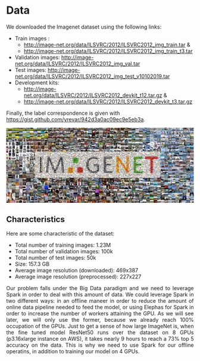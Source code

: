 # Data

We downloaded the Imagenet dataset using the following links:

- Train images :  
     - http://image-net.org/data/ILSVRC/2012/ILSVRC2012_img_train.tar & 
     - http://image-net.org/data/ILSVRC/2012/ILSVRC2012_img_train_t3.tar 
- Validation images: http://image-net.org/data/ILSVRC/2012/ILSVRC2012_img_val.tar 
- Test images: http://image-net.org/data/ILSVRC/2012/ILSVRC2012_img_test_v10102019.tar  
- Development kits: 
     - http://image-net.org/data/ILSVRC/2012/ILSVRC2012_devkit_t12.tar.gz & 
     - http://image-net.org/data/ILSVRC/2012/ILSVRC2012_devkit_t3.tar.gz 

Finally, the label correspondence is given with https://gist.github.com/yrevar/942d3a0ac09ec9e5eb3a.

![](Images/Imagenet.jpg)

## Characteristics

Here are some characteristic of the dataset:
- Total number of training images: 1.23M  
- Total number of validation images: 100k
- Total number of test images: 50k
- Size: 157.3 GB
- Average image resolution (downloaded): 469x387 
- Average image resolution (preprocessed): 227x227

<p align="justify"> Our problem falls under the Big Data paradigm and we need to leverage Spark in order to deal with this amount of data. We could leverage Spark in two different ways: in an offline maneer in order to reduce the amount of online data pipeline needed to feed the model, or using Elephas for Spark in order to increase the number of workers attaining the GPU. As we will see later, we will only use the former, because we already reach 100% occupation of the GPUs. 
     Just to get a sense of how large ImageNet is, when the fine tuned model ResNet50 runs over the dataset on 8 GPUs (p3.16xlarge instance on AWS), it takes nearly 9 hours to reach a 73% top 5 accuracy on the data. 
     This is why we need to use Spark for our offline operatins, in addition to training our model on 4 GPUs. </p>
